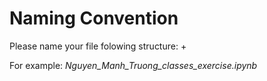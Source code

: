 # Naming Convention

Please name your file folowing structure: <Name> + <file name>

For example: *Nguyen_Manh_Truong_classes_exercise.ipynb*
